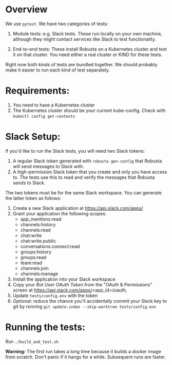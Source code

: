 # Overview
We use `pytest`. We have two categories of tests:

1. Module tests: e.g. Slack tests.
   These run locally on your own machine, although they might contact services
   like Slack to test functionality.
   
2. End-to-end tests: These install Robusta on a Kubernetes cluster and 
    test it on that cluster. You need either a real cluster or KIND for these tests.
   
Right now both kinds of tests are bundled together. We should probably make it easier
to run each kind of test separately.

# Requirements:
1. You need to have a Kubernetes cluster 
2. The Kubernetes cluster should be your current kube-config.
   Check with `kubectl config get-contexts`

# Slack Setup:
If you'd like to run the Slack tests, you will need two Slack tokens:

1. A regular Slack token generated with `robusta gen-config` that Robusta will send messages to Slack with.
2. A high-permission Slack token that you create and only you have access to. The tests use this to read and verify the messages that Robusta sends to Slack. 

The two tokens must be for the same Slack workspace. You can generate the latter token as follows:

1. Create a new Slack application at https://api.slack.com/apps/
2. Grant your application the following scopes:
    - app_mentions:read
    - channels:history
    - channels:read
    - chat:write
    - chat:write.public
    - conversations.connect:read
    - groups:history
    - groups:read
    - team:read
    - channels:join
    - channels:manage
3. Install the application into your Slack workspace
4. Copy your *Bot User OAuth Token* from the "OAuth & Permissions" screen at https://api.slack.com/apps/<app_id>/oauth,
5. Update `tests/config.env` with the token
6. Optional: reduce the chance you'll accidentally commit your Slack key to git by running `git update-index --skip-worktree tests/config.env`

# Running the tests:
Run `./build_and_test.sh`
   
**Warning:** The first run takes a long time because it builds a
docker image from scratch. Don't panic if it hangs for a while.
Subsequent runs are faster.
